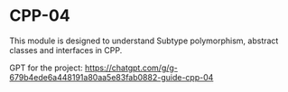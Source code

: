# CPP-04
This module is designed to understand Subtype polymorphism, abstract classes and interfaces in CPP.

GPT for the project: https://chatgpt.com/g/g-679b4ede6a448191a80aa5e83fab0882-guide-cpp-04